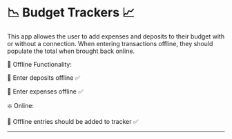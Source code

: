 # :chart_with_downwards_trend: Budget Trackers :chart_with_upwards_trend:

This app allowes the user to add expenses and deposits to their budget with or without a connection. When entering transactions offline, they should populate the total when brought back online.

:no_entry_sign: Offline Functionality: 

 :large_orange_diamond: Enter deposits offline :white_check_mark:

  :large_orange_diamond: Enter expenses offline :white_check_mark:

:sparkle: Online:

 :large_orange_diamond: Offline entries should be added to tracker :white_check_mark:

- - -




